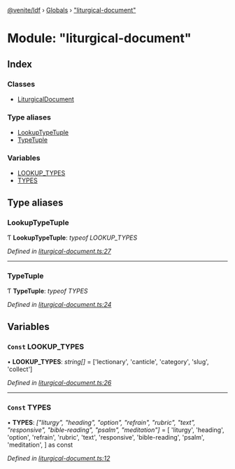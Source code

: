 [@venite/ldf](../README.md) › [Globals](../globals.md) › ["liturgical-document"](_liturgical_document_.md)

# Module: "liturgical-document"

## Index

### Classes

* [LiturgicalDocument](../classes/_liturgical_document_.liturgicaldocument.md)

### Type aliases

* [LookupTypeTuple](_liturgical_document_.md#lookuptypetuple)
* [TypeTuple](_liturgical_document_.md#typetuple)

### Variables

* [LOOKUP_TYPES](_liturgical_document_.md#const-lookup_types)
* [TYPES](_liturgical_document_.md#const-types)

## Type aliases

###  LookupTypeTuple

Ƭ **LookupTypeTuple**: *typeof LOOKUP_TYPES*

*Defined in [liturgical-document.ts:27](https://github.com/gbj/venite/blob/ba3869d/ldf/src/liturgical-document.ts#L27)*

___

###  TypeTuple

Ƭ **TypeTuple**: *typeof TYPES*

*Defined in [liturgical-document.ts:24](https://github.com/gbj/venite/blob/ba3869d/ldf/src/liturgical-document.ts#L24)*

## Variables

### `Const` LOOKUP_TYPES

• **LOOKUP_TYPES**: *string[]* = ['lectionary', 'canticle', 'category', 'slug', 'collect']

*Defined in [liturgical-document.ts:26](https://github.com/gbj/venite/blob/ba3869d/ldf/src/liturgical-document.ts#L26)*

___

### `Const` TYPES

• **TYPES**: *["liturgy", "heading", "option", "refrain", "rubric", "text", "responsive", "bible-reading", "psalm", "meditation"]* = [
  'liturgy',
  'heading',
  'option',
  'refrain',
  'rubric',
  'text',
  'responsive',
  'bible-reading',
  'psalm',
  'meditation',
] as const

*Defined in [liturgical-document.ts:12](https://github.com/gbj/venite/blob/ba3869d/ldf/src/liturgical-document.ts#L12)*
